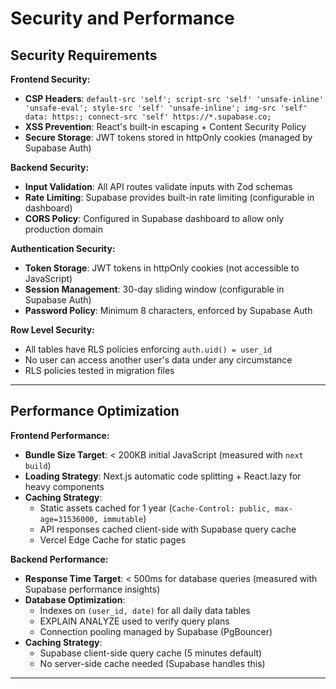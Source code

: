 # Security and Performance

## Security Requirements

**Frontend Security:**
- **CSP Headers**: `default-src 'self'; script-src 'self' 'unsafe-inline' 'unsafe-eval'; style-src 'self' 'unsafe-inline'; img-src 'self' data: https:; connect-src 'self' https://*.supabase.co;`
- **XSS Prevention**: React's built-in escaping + Content Security Policy
- **Secure Storage**: JWT tokens stored in httpOnly cookies (managed by Supabase Auth)

**Backend Security:**
- **Input Validation**: All API routes validate inputs with Zod schemas
- **Rate Limiting**: Supabase provides built-in rate limiting (configurable in dashboard)
- **CORS Policy**: Configured in Supabase dashboard to allow only production domain

**Authentication Security:**
- **Token Storage**: JWT tokens in httpOnly cookies (not accessible to JavaScript)
- **Session Management**: 30-day sliding window (configurable in Supabase Auth)
- **Password Policy**: Minimum 8 characters, enforced by Supabase Auth

**Row Level Security:**
- All tables have RLS policies enforcing `auth.uid() = user_id`
- No user can access another user's data under any circumstance
- RLS policies tested in migration files

---

## Performance Optimization

**Frontend Performance:**
- **Bundle Size Target**: < 200KB initial JavaScript (measured with `next build`)
- **Loading Strategy**: Next.js automatic code splitting + React.lazy for heavy components
- **Caching Strategy**:
  - Static assets cached for 1 year (`Cache-Control: public, max-age=31536000, immutable`)
  - API responses cached client-side with Supabase query cache
  - Vercel Edge Cache for static pages

**Backend Performance:**
- **Response Time Target**: < 500ms for database queries (measured with Supabase performance insights)
- **Database Optimization**:
  - Indexes on `(user_id, date)` for all daily data tables
  - EXPLAIN ANALYZE used to verify query plans
  - Connection pooling managed by Supabase (PgBouncer)
- **Caching Strategy**:
  - Supabase client-side query cache (5 minutes default)
  - No server-side cache needed (Supabase handles this)

---
